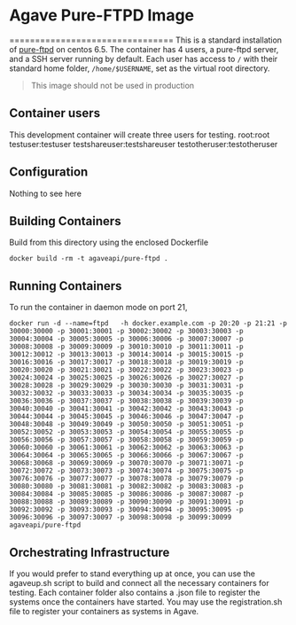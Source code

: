 # Agave Pure-FTPD Image
================================
This is a standard installation of [pure-ftpd](http://www.pureftpd.org/project/pure-ftpd) on centos 6.5. The container has 4 users, a pure-ftpd server, and a SSH server running by default. Each user has
access to `/` with their standard home folder, `/home/$USERNAME`, set as the
virtual root directory.

> This image should not be used in production

## Container users

This development container will create three users for testing.
  root:root
  testuser:testuser
  testshareuser:testshareuser
  testotheruser:testotheruser

## Configuration

Nothing to see here

## Building Containers

Build from this directory using the enclosed Dockerfile

```
docker build -rm -t agaveapi/pure-ftpd .
```

## Running Containers

To run the container in daemon mode on port 21,

```
docker run -d --name=ftpd 	-h docker.example.com -p 20:20 -p 21:21 -p 30000:30000 -p 30001:30001 -p 30002:30002 -p 30003:30003 -p 30004:30004 -p 30005:30005 -p 30006:30006 -p 30007:30007 -p 30008:30008 -p 30009:30009 -p 30010:30010 -p 30011:30011 -p 30012:30012 -p 30013:30013 -p 30014:30014 -p 30015:30015 -p 30016:30016 -p 30017:30017 -p 30018:30018 -p 30019:30019 -p 30020:30020 -p 30021:30021 -p 30022:30022 -p 30023:30023 -p 30024:30024 -p 30025:30025 -p 30026:30026 -p 30027:30027 -p 30028:30028 -p 30029:30029 -p 30030:30030 -p 30031:30031 -p 30032:30032 -p 30033:30033 -p 30034:30034 -p 30035:30035 -p 30036:30036 -p 30037:30037 -p 30038:30038 -p 30039:30039 -p 30040:30040 -p 30041:30041 -p 30042:30042 -p 30043:30043 -p 30044:30044 -p 30045:30045 -p 30046:30046 -p 30047:30047 -p 30048:30048 -p 30049:30049 -p 30050:30050 -p 30051:30051 -p 30052:30052 -p 30053:30053 -p 30054:30054 -p 30055:30055 -p 30056:30056 -p 30057:30057 -p 30058:30058 -p 30059:30059 -p 30060:30060 -p 30061:30061 -p 30062:30062 -p 30063:30063 -p 30064:30064 -p 30065:30065 -p 30066:30066 -p 30067:30067 -p 30068:30068 -p 30069:30069 -p 30070:30070 -p 30071:30071 -p 30072:30072 -p 30073:30073 -p 30074:30074 -p 30075:30075 -p 30076:30076 -p 30077:30077 -p 30078:30078 -p 30079:30079 -p 30080:30080 -p 30081:30081 -p 30082:30082 -p 30083:30083 -p 30084:30084 -p 30085:30085 -p 30086:30086 -p 30087:30087 -p 30088:30088 -p 30089:30089 -p 30090:30090 -p 30091:30091 -p 30092:30092 -p 30093:30093 -p 30094:30094 -p 30095:30095 -p 30096:30096 -p 30097:30097 -p 30098:30098 -p 30099:30099 agaveapi/pure-ftpd  
```  

## Orchestrating Infrastructure

If you would prefer to stand everything up at once, you can use the agaveup.sh script to build and connect all the necessary containers for testing. Each container folder also contains a <systemid>.json file to register the systems once the containers have started. You may use the registration.sh file to register your containers as systems in Agave.
